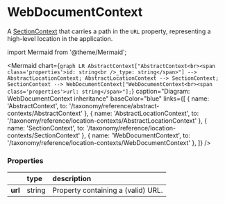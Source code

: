 # WebDocumentContext

A [SectionContext](/taxonomy/reference/location-contexts/SectionContext.md) that carries a path in the ```URL``` property, representing a high-level location in the application.

import Mermaid from '@theme/Mermaid';

<Mermaid chart={`
	graph LR
		AbstractContext["AbstractContext<br><span class='properties'>id: string<br />_type: string</span>"] --> AbstractLocationContext;
		AbstractLocationContext --> SectionContext;
    SectionContext --> WebDocumentContext["WebDocumentContext<br><span class='properties'>url: string</span>"];
`} 
  caption="Diagram: WebDocumentContext inheritance" 
  baseColor="blue" 
  links={[
    { name: 'AbstractContext', to: '/taxonomy/reference/abstract-contexts/AbstractContext' },
    { name: 'AbstractLocationContext', to: '/taxonomy/reference/location-contexts/AbstractLocationContext' },
    { name: 'SectionContext', to: '/taxonomy/reference/location-contexts/SectionContext' },
    { name: 'WebDocumentContext', to: '/taxonomy/reference/location-contexts/WebDocumentContext' },
  ]}
/>

### Properties
|                | type        | description
| :--            | :--         | :--           
| **url**        | string      | Property containing a (valid) URL.
